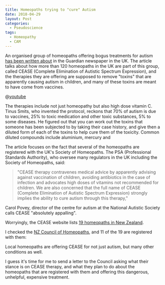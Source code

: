```yaml
---
title: Homeopaths trying to "cure" Autism
date: 2018-04-29
layout: Post
categories:
  - Pseudoscience
tags:
  - Homeopathy
  - CAM
---
```


An organised group of homeopaths offering bogus treatments for autism [has been written about](https://www.theguardian.com/society/2018/apr/27/more-than-120-homeopaths-trying-to-cure-autism-in-uk) in the Guardian newspaper in the UK. The article talks about how more than 120 homeopaths in the UK are part of this group, called CEASE (Complete Elimination of Autistic Spectrum Expression), and the therapies they are offering are supposed to remove "toxins" that are apparently causing autism in children, and many of these toxins are meant to have come from vaccines.

@[youtube](https://youtu.be/Kq1-OaYZxAs)

The therapies include not just homeopathy but also high dose vitamin C. Tinus Smits, who invented the protocol, reckons that 70% of autism is due to vaccines, 25% to toxic medication and other toxic substances, 5% to some diseases. He figured out that you can work out the toxins that someone has been subjected to by taking their case history, and give then a diluted form of each of the toxins to help cure them of the toxicity. Common diluted compounds include aluminium, mercury and

The article focuses on the fact that several of the homeopaths are registered with the UK's Society of Homeopaths. The PSA (Professional Standards Authority), who oversee many regulators in the UK including the Society of Homeopaths, said:

> "CEASE therapy contravenes medical advice by apparently advising against vaccination of children, avoiding antibiotics in the case of infection and advocates high doses of vitamins not recommended for children. We are also concerned that the full name of CEASE (Complete Elimination of Autistic Spectrum Expression) strongly implies the ability to cure autism through this therapy,"

Carol Povey, director of the centre for autism at the National Autistic Society calls CEASE "absolutely appalling".

Worryingly, the CEASE website lists [19 homeopaths in New Zealand](http://www.cease-therapy.com/make-appointment/all-certified-practitioners/new-zealand).

I checked the [NZ Council of Homeopaths](https://homeopathy.co.nz/find-a-homeopath/), and 11 of the 19 are registered with them:

Local homeopaths are offering CEASE for not just autism, but many other conditions as well.

I guess it's time for me to send a letter to the Council asking what their stance is on CEASE therapy, and what they plan to do about the homeopaths that are registered with them and offering this dangerous, unhelpful, expensive treatment.
